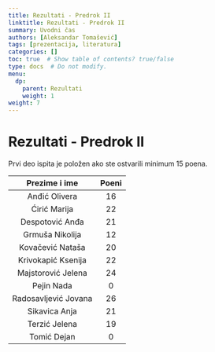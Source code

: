 ```yaml
---
title: Rezultati - Predrok II
linktitle: Rezultati - Predrok II
summary: Uvodni čas
authors: [Aleksandar Tomašević]
tags: [prezentacija, literatura]
categories: []
toc: true  # Show table of contents? true/false
type: docs  # Do not modify.
menu:
  dp:
    parent: Rezultati
    weight: 1
weight: 7
---
```


# Rezultati - Predrok II

Prvi deo ispita je položen ako ste ostvarili minimum 15 poena.

|     Prezime i ime    | Poeni |
|:--------------------:|:-----:|
|     Anđić Olivera    |   16  |
|     Ćirić Marija     |   22  |
|    Despotović Anđa   |   21  |
|    Grmuša Nikolija   |   12  |
|   Kovačević Nataša   |   20  |
|  Krivokapić Ksenija  |   22  |
|  Majstorović Jelena  |   24  |
|      Pejin Nada      |   0   |
| Radosavljević Jovana |   26  |
|     Sikavica Anja    |   21  |
|     Terzić Jelena    |   19  |
|      Tomić Dejan     |   0   |